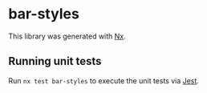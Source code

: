 # bar-styles

This library was generated with [Nx](https://nx.dev).

## Running unit tests

Run `nx test bar-styles` to execute the unit tests via [Jest](https://jestjs.io).
